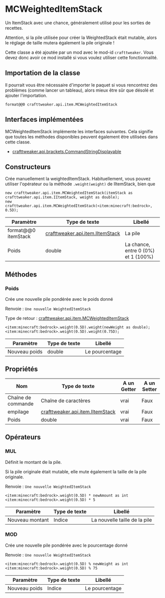 # MCWeightedItemStack

Un ItemStack avec une chance, généralement utilisé pour les sorties de recettes. <p> Attention, si la pile utilisée pour créer la WeightedStack était mutable, alors le réglage de taille mutera également la pile originale !

Cette classe a été ajoutée par un mod avec le mod-id `crafttweaker`. Vous devez donc avoir ce mod installé si vous voulez utiliser cette fonctionnalité.

## Importation de la classe
Il pourrait vous être nécessaire d'importer le paquet si vous rencontrez des problèmes (comme lancer un tableau), alors mieux être sûr que désolé et ajouter l'importation.
```zenscript
format@@0 crafttweaker.api.item.MCWeightedItemStack
```

## Interfaces implémentées
MCWeightedItemStack implémente les interfaces suivantes. Cela signifie que toutes les méthodes disponibles peuvent également être utilisées dans cette classe.
- [crafttweaker.api.brackets.CommandStringDisplayable](/vanilla/api/brackets/CommandStringDisplayable)

## Constructeurs
Crée manuellement la weightedItemStack. Habituellement, vous pouvez utiliser l'opérateur ou la méthode `.weight(weight)` de IItemStack, bien que
```zenscript
new crafttweaker.api.item.MCWeightedItemStack(itemStack as crafttweaker.api.item.IItemStack, weight as double);
new crafttweaker.api.item.MCWeightedItemStack(<item:minecraft:bedrock>, 0.5D);
```
| Paramètre           | Type de texte                                                     | Libellé                             |
| ------------------- | ----------------------------------------------------------------- | ----------------------------------- |
| format@@0 itemStack | [crafttweaker.api.item.IItemStack](/vanilla/api/items/IItemStack) | La pile                             |
| Poids               | double                                                            | La chance, entre 0 (0%) et 1 (100%) |



## Méthodes
### Poids

Crée une nouvelle pile pondérée avec le poids donné

 Renvoie : `Une nouvelle WeightedItemStack`

Type de retour : [crafttweaker.api.item.MCWeightedItemStack](/vanilla/api/items/MCWeightedItemStack)

```zenscript
<item:minecraft:bedrock>.weight(0.5D).weight(newWeight as double);
<item:minecraft:bedrock>.weight(0.5D).weight(0.75D);
```

| Paramètre     | Type de texte | Libellé        |
| ------------- | ------------- | -------------- |
| Nouveau poids | double        | Le pourcentage |



## Propriétés

| Nom                | Type de texte                                                     | A un Getter | A un Setter |
| ------------------ | ----------------------------------------------------------------- | ----------- | ----------- |
| Chaîne de commande | Chaîne de caractères                                              | vrai        | Faux        |
| empilage           | [crafttweaker.api.item.IItemStack](/vanilla/api/items/IItemStack) | vrai        | Faux        |
| Poids              | double                                                            | vrai        | Faux        |

## Opérateurs
### MUL

Définit le montant de la pile. <p> Si la pile originale était mutable, elle mute également la taille de la pile originale.

 Renvoie : `Une nouvelle WeightedItemStack`

```zenscript
<item:minecraft:bedrock>.weight(0.5D) * newAmount as int
<item:minecraft:bedrock>.weight(0.5D) * 5
```

| Paramètre       | Type de texte | Libellé                       |
| --------------- | ------------- | ----------------------------- |
| Nouveau montant | Indice        | La nouvelle taille de la pile |
### MOD

Crée une nouvelle pile pondérée avec le pourcentage donné

 Renvoie : `Une nouvelle WeightedItemStack`

```zenscript
<item:minecraft:bedrock>.weight(0.5D) % newWeight as int
<item:minecraft:bedrock>.weight(0.5D) % 75
```

| Paramètre     | Type de texte | Libellé        |
| ------------- | ------------- | -------------- |
| Nouveau poids | Indice        | Le pourcentage |

